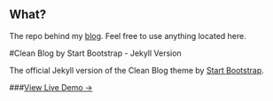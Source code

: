 
## What?
The repo behind my [blog](clinthoward.github.io). Feel free to use anything located here.



#Clean Blog by Start Bootstrap - Jekyll Version

The official Jekyll version of the Clean Blog theme by [Start Bootstrap](http://startbootstrap.com/).

###[View Live Demo &rarr;](http://blackrockdigital.github.io/startbootstrap-clean-blog-jekyll/)

